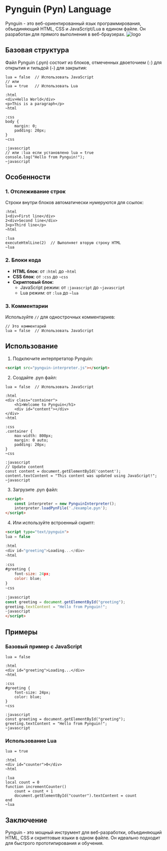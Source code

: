 # Pynguin (Pyn) Language

Pynguin - это веб-ориентированный язык программирования, объединяющий HTML, CSS и JavaScript/Lua в едином файле. Он разработан для прямого выполнения в веб-браузерах.
![logo]("logo.png")
## Базовая структура

Файл Pynguin (.pyn) состоит из блоков, отмеченных двоеточием (`:`) для открытия и тильдой (`~`) для закрытия:

```pyn
lua = false  // Использовать JavaScript
// или
lua = true   // Использовать Lua

:html
<div>Hello World</div>
<p>This is a paragraph</p>
~html

:css
body {
    margin: 0;
    padding: 20px;
}
~css

:javascript
// или :lua если установлено lua = true
console.log("Hello from Pynguin!");
~javascript
```

## Особенности

### 1. Отслеживание строк
Строки внутри блоков автоматически нумеруются для ссылок:
```pyn
:html
1<div>First line</div>
2<div>Second line</div>
3<p>Third line</p>
~html

:lua
executeHtmlLine(2)  // Выполняет вторую строку HTML
~lua
```

### 2. Блоки кода
- **HTML блок**: от `:html` до `~html`
- **CSS блок**: от `:css` до `~css`
- **Скриптовый блок**: 
  - JavaScript режим: от `:javascript` до `~javascript`
  - Lua режим: от `:lua` до `~lua`

### 3. Комментарии
Используйте `//` для однострочных комментариев:
```pyn
// Это комментарий
lua = false  // Использовать JavaScript
```

## Использование

1. Подключите интерпретатор Pynguin:
```html
<script src="pynguin-interpreter.js"></script>
```

2. Создайте .pyn файл:
```pyn
lua = false  // Использовать JavaScript

:html
<div class="container">
    <h1>Welcome to Pynguin</h1>
    <div id="content"></div>
</div>
~html

:css
.container {
    max-width: 800px;
    margin: 0 auto;
    padding: 20px;
}
~css

:javascript
// Update content
const content = document.getElementById('content');
content.textContent = "This content was updated using JavaScript!";
~javascript
```

3. Загрузите .pyn файл:
```html
<script>
    const interpreter = new PynguinInterpreter();
    interpreter.loadPynFile('./example.pyn');
</script>
```

4. Или используйте встроенный скрипт:
```html
<script type="text/pynguin">
lua = false

:html
<div id="greeting">Loading...</div>
~html

:css
#greeting {
    font-size: 24px;
    color: blue;
}
~css

:javascript
const greeting = document.getElementById("greeting");
greeting.textContent = "Hello from Pynguin!";
~javascript
</script>
```

## Примеры

### Базовый пример с JavaScript
```pyn
lua = false

:html
<div id="greeting">Loading...</div>
~html

:css
#greeting {
    font-size: 24px;
    color: blue;
}
~css

:javascript
const greeting = document.getElementById("greeting");
greeting.textContent = "Hello from Pynguin!";
~javascript
```

### Использование Lua
```pyn
lua = true

:html
<div id="counter">0</div>
~html

:lua
local count = 0
function incrementCounter()
    count = count + 1
    document.getElementById("counter").textContent = count
end
~lua
```

## Заключение

Pynguin - это мощный инструмент для веб-разработки, объединяющий HTML, CSS и скриптовые языки в одном файле. Он идеально подходит для быстрого прототипирования и обучения.
